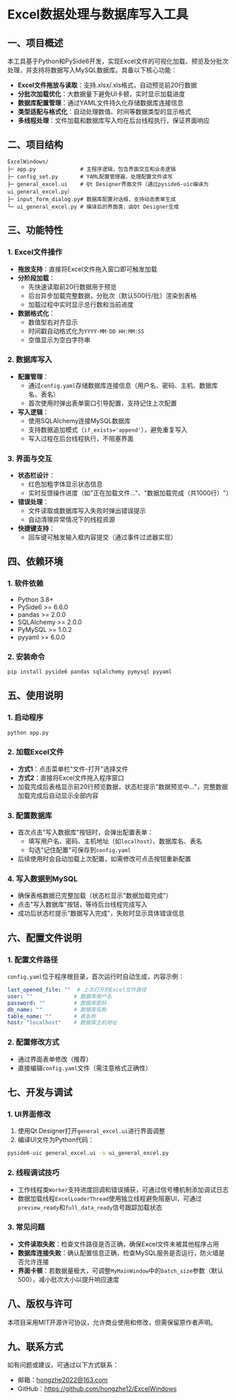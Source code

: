 
# Excel数据处理与数据库写入工具

## 一、项目概述
本工具基于Python和PySide6开发，实现Excel文件的可视化加载、预览及分批次处理，并支持将数据写入MySQL数据库。具备以下核心功能：
- **Excel文件拖放与读取**：支持.xlsx/.xls格式，自动预览前20行数据
- **分批次加载优化**：大数据量下避免UI卡顿，实时显示加载进度
- **数据库配置管理**：通过YAML文件持久化存储数据库连接信息
- **类型适配与格式化**：自动处理数值、时间等数据类型的显示格式
- **多线程处理**：文件加载和数据库写入均在后台线程执行，保证界面响应

## 二、项目结构
```
ExcelWindows/
├─ app.py              # 主程序逻辑，包含界面交互和业务逻辑
├─ config_set.py       # YAML配置管理器，处理配置文件读写
├─ general_excel.ui    # Qt Designer界面文件（通过pyside6-uic编译为ui_general_excel.py）
├─ input_form_dialog.py# 数据库配置对话框，支持动态表单生成
└─ ui_general_excel.py # 编译后的界面类，由Qt Designer生成
```

## 三、功能特性

### 1. Excel文件操作
- **拖放支持**：直接将Excel文件拖入窗口即可触发加载
- **分阶段加载**：
  - 先快速读取前20行数据用于预览
  - 后台异步加载完整数据，分批次（默认500行/批）渲染到表格
  - 加载过程中实时显示总行数和当前进度
- **数据格式化**：
  - 数值型右对齐显示
  - 时间戳自动格式化为`YYYY-MM-DD HH:MM:SS`
  - 空值显示为空白字符串

### 2. 数据库写入
- **配置管理**：
  - 通过`config.yaml`存储数据库连接信息（用户名、密码、主机、数据库名、表名）
  - 首次使用时弹出表单窗口引导配置，支持记住上次配置
- **写入逻辑**：
  - 使用SQLAlchemy连接MySQL数据库
  - 支持数据追加模式（`if_exists='append'`），避免重复写入
  - 写入过程在后台线程执行，不阻塞界面

### 3. 界面与交互
- **状态栏设计**：
  - 红色加粗字体显示状态信息
  - 实时反馈操作进度（如"正在加载文件..."、"数据加载完成（共1000行）"）
- **错误处理**：
  - 文件读取或数据库写入失败时弹出错误提示
  - 自动清理异常情况下的线程资源
- **快捷键支持**：
  - 回车键可触发输入框内容提交（通过事件过滤器实现）

## 四、依赖环境
### 1. 软件依赖
- Python 3.8+
- PySide6 >= 6.6.0
- pandas >= 2.0.0
- SQLAlchemy >= 2.0.0
- PyMySQL >= 1.0.2
- pyyaml >= 6.0.0

### 2. 安装命令
```bash
pip install pyside6 pandas sqlalchemy pymysql pyyaml
```

## 五、使用说明

### 1. 启动程序
```bash
python app.py
```

### 2. 加载Excel文件
- **方式1**：点击菜单栏"文件-打开"选择文件
- **方式2**：直接将Excel文件拖入程序窗口
- 加载完成后表格显示前20行预览数据，状态栏提示"数据预览中..."，完整数据加载完成后自动显示全部内容

### 3. 配置数据库
- 首次点击"写入数据库"按钮时，会弹出配置表单：
  - 填写用户名、密码、主机地址（如`localhost`）、数据库名、表名
  - 勾选"记住配置"可保存到`config.yaml`
- 后续使用时会自动加载上次配置，如需修改可点击按钮重新配置

### 4. 写入数据到MySQL
- 确保表格数据已完整加载（状态栏显示"数据加载完成"）
- 点击"写入数据库"按钮，等待后台线程完成写入
- 成功后状态栏提示"数据写入完成"，失败时显示具体错误信息

## 六、配置文件说明
### 1. 配置文件路径
`config.yaml`位于程序根目录，首次运行时自动生成，内容示例：
```yaml
last_opened_file: ""  # 上次打开的Excel文件路径
user: ""             # 数据库用户名
password: ""         # 数据库密码
db_name: ""          # 数据库名称
table_name: ""       # 表名称
host: "localhost"    # 数据库主机地址
```

### 2. 配置修改方式
- 通过界面表单修改（推荐）
- 直接编辑`config.yaml`文件（需注意格式正确性）

## 七、开发与调试
### 1. UI界面修改
1. 使用Qt Designer打开`general_excel.ui`进行界面调整
2. 编译UI文件为Python代码：
```bash
pyside6-uic general_excel.ui -o ui_general_excel.py
```

### 2. 线程调试技巧
- 工作线程类`Worker`支持进度回调和错误捕获，可通过信号槽机制添加调试日志
- 数据加载线程`ExcelLoaderThread`使用独立线程避免阻塞UI，可通过`preview_ready`和`full_data_ready`信号跟踪加载状态

### 3. 常见问题
- **文件读取失败**：检查文件路径是否正确，确保Excel文件未被其他程序占用
- **数据库连接失败**：确认配置信息正确，检查MySQL服务是否运行，防火墙是否允许连接
- **界面卡顿**：若数据量极大，可调整`MyMainWindow`中的`batch_size`参数（默认500），减小批次大小以提升响应速度

## 八、版权与许可
本项目采用MIT开源许可协议，允许商业使用和修改，但需保留原作者声明。

## 九、联系方式
如有问题或建议，可通过以下方式联系：
- 邮箱：hongzhe2022@163.com
- GitHub：https://github.com/hongzhe12/ExcelWindows